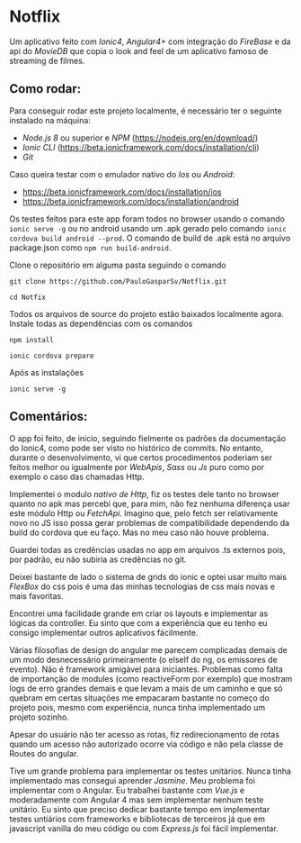 # Notflix

Um aplicativo feito com *Ionic4*, *Angular4+* com integração do *FireBase* e da api do *MovieDB* que copia o look and feel de um aplicativo famoso de streaming de filmes. 

## Como rodar:
Para conseguir rodar este projeto localmente, é necessário ter o seguinte instalado na máquina:

- *Node.js 8* ou superior e *NPM* (https://nodejs.org/en/download/)
- *Ionic CLI* (https://beta.ionicframework.com/docs/installation/cli)
- *Git*

Caso queira testar com o emulador nativo do *Ios* ou *Android*:

- https://beta.ionicframework.com/docs/installation/ios
- https://beta.ionicframework.com/docs/installation/android

Os testes feitos para este app foram todos no browser usando o comando `ionic serve -g` ou no android usando um .apk gerado pelo comando `ionic cordova build android --prod`. O comando de build de .apk está no arquivo package.json como `npm run build-android`.

Clone o repositório em alguma pasta seguindo o comando

`git clone https://github.com/PauloGasparSv/Notflix.git`

`cd Notfix`

Todos os arquivos de source do projeto estão baixados localmente agora. Instale todas as dependências com os comandos

`npm install`

`ionic cordova prepare`

Após as instalações

`ionic serve -g`

## Comentários:

O app foi feito, de inicio, seguindo fielmente os padrões da documentação do Ionic4, como pode ser visto no histórico de commits. No entanto, durante o desenvolvimento, vi que certos procedimentos poderiam ser feitos melhor ou igualmente por *WebApis*, *Sass* ou *Js* puro como por exemplo o caso das chamadas Http.

Implementei o modulo *nativo de Http*, fiz os testes dele tanto no browser quanto no apk mas percebi que, para mim, não fez nenhuma diferença usar este módulo Http ou *FetchApi*. Imagino que, pelo fetch ser relativamente novo no JS isso possa gerar problemas de compatibilidade dependendo da build do cordova que eu faço. Mas no meu caso não houve problema.

Guardei todas as credências usadas no app em arquivos .ts externos pois, por padrão, eu não subiria as credências no git.

Deixei bastante de lado o sistema de grids do ionic e optei usar muito mais *FlexBox* do css pois é uma das minhas tecnologias de css mais novas e mais favoritas.

Encontrei uma facilidade grande em criar os layouts e implementar as lógicas da controller. Eu sinto que com a experiência que eu tenho eu consigo implementar outros aplicativos fácilmente.

Várias filosofias de design do angular me parecem complicadas demais de um modo desnecessário primeiramente (o elseIf do ng, os emissores de evento). Não é framework amigável para iniciantes. Problemas como falta de importanção de modules (como reactiveForm por exemplo) que mostram logs de erro grandes demais e que levam a mais de um caminho e que só quebram em certas situações me empacaram bastante no começo do projeto pois, mesmo com experiência, nunca tinha implementado um projeto sozinho.

Apesar do usuário não ter acesso as rotas, fiz redirecionamento de rotas quando um acesso não autorizado ocorre via código e não pela classe de Routes do angular.

Tive um grande problema para implementar os testes unitários. Nunca tinha implementado mas consegui aprender *Jasmine*. Meu problema foi implementar com o Angular. Eu trabalhei bastante com *Vue.js* e moderadamente com Angular 4 mas sem implementar nenhum teste unitário. Eu sinto que preciso dedicar bastante tempo em implementar testes untiários com frameworks e bibliotecas de terceiros já que em javascript vanilla do meu código ou com *Express.js* foi fácil implementar.
